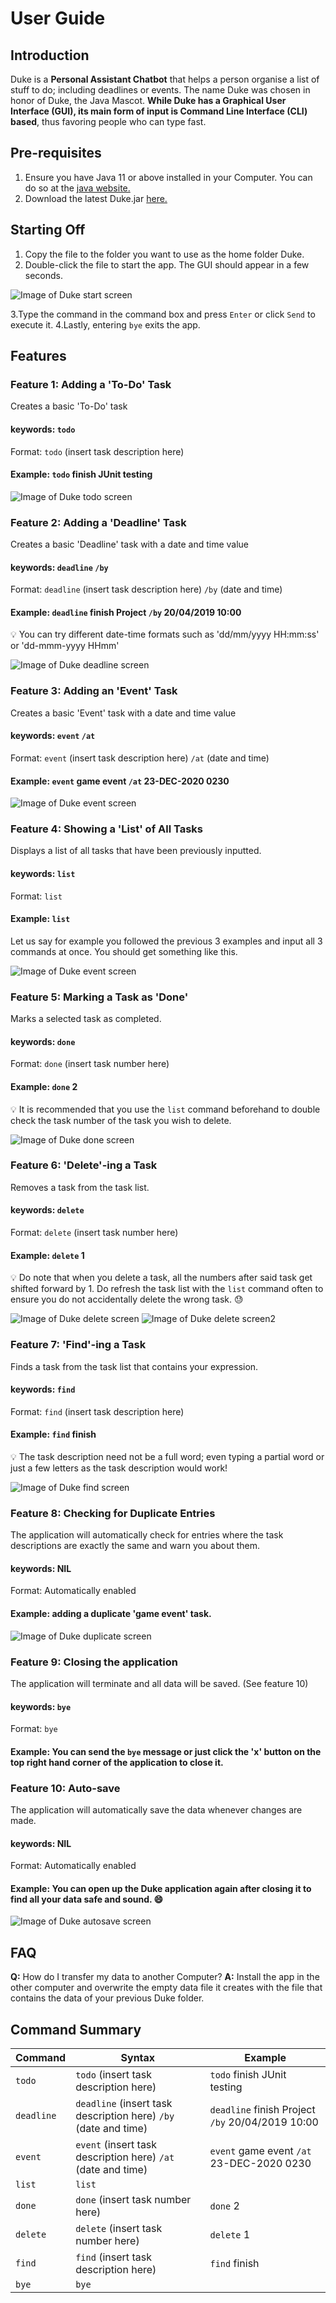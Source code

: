 # User Guide


## Introduction
Duke is a **Personal Assistant Chatbot** that helps a person organise a list of stuff to do; including deadlines or events. 
The name Duke was chosen in honor of Duke, the Java Mascot. **While Duke has a Graphical User Interface (GUI), its main form of input is Command Line Interface (CLI) based**, thus favoring people who can type fast.



## Pre-requisites
1. Ensure you have Java 11 or above installed in your Computer. You can do so at the [java website.](https://www.oracle.com/technetwork/java/javase/downloads/jdk11-downloads-5066655.html)
2. Download the latest Duke.jar [here.](https://github.com/TanZhanMing/duke/releases)



## Starting Off
1. Copy the file to the folder you want to use as the home folder Duke.
2. Double-click the file to start the app. The GUI should appear in a few seconds.

![Image of Duke start screen](https://tanzhanming.github.io/duke/UGpic1.PNG)

3.Type the command in the command box and press `Enter` or click `Send` to execute it.
4.Lastly, entering `bye` exits the app.



## Features 


### Feature 1: Adding a 'To-Do' Task
Creates a basic 'To-Do' task


#### **keywords**: `todo`  
Format: `todo` (insert task description here)


#### Example: `todo` finish JUnit testing

![Image of Duke todo screen](https://tanzhanming.github.io/duke/UGpic2.PNG)



### Feature 2: Adding a 'Deadline' Task
Creates a basic 'Deadline' task with a date and time value


#### **keywords**: `deadline` `/by`  
Format: `deadline` (insert task description here) `/by` (date and time)


#### Example: `deadline` finish Project `/by` 20/04/2019 10:00

:bulb: You can try different date-time formats such as 'dd/mm/yyyy HH:mm:ss' or 'dd-mmm-yyyy HHmm'

![Image of Duke deadline screen](https://tanzhanming.github.io/duke/UGpic3.PNG)



### Feature 3: Adding an 'Event' Task
Creates a basic 'Event' task with a date and time value


#### **keywords**: `event` `/at`  
Format: `event` (insert task description here) `/at` (date and time)


#### Example: `event` game event `/at` 23-DEC-2020 0230

![Image of Duke event screen](https://tanzhanming.github.io/duke/UGpic4.PNG)



### Feature 4: Showing a 'List' of All Tasks
Displays a list of all tasks that have been previously inputted.


#### **keywords**: `list`  
Format: `list`


#### Example: `list`

Let us say for example you followed the previous 3 examples and input all 3 commands at once. You should get something like this. 

![Image of Duke event screen](https://tanzhanming.github.io/duke/UGpic5.PNG)



### Feature 5: Marking a Task as 'Done'
Marks a selected task as completed.


#### **keywords**: `done`  
Format: `done` (insert task number here)


#### Example: `done` 2

:bulb: It is recommended that you use the `list` command beforehand to double check the task number of the task you wish to delete.

![Image of Duke done screen](https://tanzhanming.github.io/duke/UGpic6.PNG)



### Feature 6: 'Delete'-ing a Task
Removes a task from the task list.


#### **keywords**: `delete`  
Format: `delete` (insert task number here)


#### Example: `delete` 1

:bulb: Do note that when you delete a task, all the numbers after said task get shifted forward by 1. Do refresh the task list with the `list` command often to ensure you do not accidentally delete the wrong task. :sweat:

![Image of Duke delete screen](https://tanzhanming.github.io/duke/UGpic7.PNG) ![Image of Duke delete screen2](https://tanzhanming.github.io/duke/UGpic8.PNG)  



### Feature 7: 'Find'-ing a Task
Finds a task from the task list that contains your expression.


#### **keywords**: `find`  
Format: `find` (insert task description here)


#### Example: `find` finish

:bulb: The task description need not be a full word; even typing a partial word or just a few letters as the task description would work!

![Image of Duke find screen](https://tanzhanming.github.io/duke/UGpic9.PNG)



### Feature 8: Checking for Duplicate Entries
The application will automatically check for entries where the task descriptions are exactly the same and warn you about them.


#### **keywords**: NIL 
Format: Automatically enabled


#### Example: adding a duplicate 'game event' task.

![Image of Duke duplicate screen](https://tanzhanming.github.io/duke/UGpic10.PNG)



### Feature 9: Closing the application
The application will terminate and all data will be saved. (See feature 10)


#### **keywords**: `bye` 
Format: `bye`


#### Example: You can send the `bye` message or just click the 'x' button on the top right hand corner of the application to close it.



### Feature 10: Auto-save
The application will automatically save the data whenever changes are made.


#### **keywords**: NIL 
Format: Automatically enabled


#### Example: You can open up the Duke application again after closing it to find all your data safe and sound. :smile:

![Image of Duke autosave screen](https://tanzhanming.github.io/duke/UGpic11.PNG)



## FAQ

**Q:** How do I transfer my data to another Computer?
**A:** Install the app in the other computer and overwrite the empty data file it creates with the file that contains the data of your previous Duke folder.



## Command Summary

Command | Syntax  | Example
------- | ------- | -------
`todo` | `todo` (insert task description here) | `todo` finish JUnit testing
`deadline` | `deadline` (insert task description here) `/by` (date and time) | `deadline` finish Project `/by` 20/04/2019 10:00
`event` | `event` (insert task description here) `/at` (date and time) | `event` game event `/at` 23-DEC-2020 0230
`list` | `list` |
`done` | `done` (insert task number here) | `done` 2
`delete` | `delete` (insert task number here) | `delete` 1
`find` | `find` (insert task description here) | `find` finish
`bye` | `bye` | 